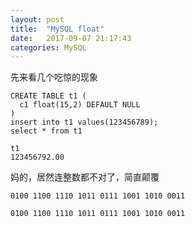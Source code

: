 ```yaml
---
layout: post
title:  "MySQL float"
date:   2017-09-07 21:17:43
categories: MySQL
---
```


先来看几个吃惊的现象

```
CREATE TABLE t1 (
  c1 float(15,2) DEFAULT NULL
)
insert into t1 values(123456789);
select * from t1

t1
123456792.00
```

妈的，居然连整数都不对了，简直颠覆

```
0100 1100 1110 1011 0111 1001 1010 0011

0100 1100 1110 1011 0111 1001 1010 0011
```



